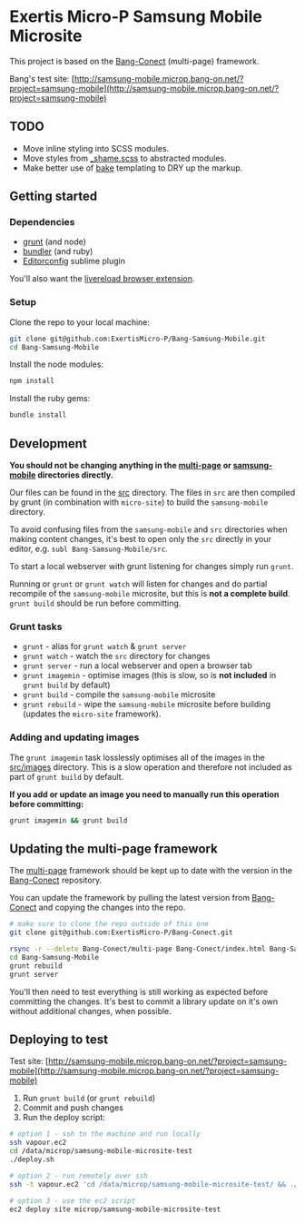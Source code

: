 # Exertis Micro-P Samsung Mobile Microsite

This project is based on the [Bang-Conect](https://github.com/ExertisMicro-P/Bang-Conect) (multi-page) framework.

Bang's test site: [http://samsung-mobile.microp.bang-on.net/?project=samsung-mobile](http://samsung-mobile.microp.bang-on.net/?project=samsung-mobile)

## TODO
* Move inline styling into SCSS modules.
* Move styles from [_shame.scss](./src/scss/_shame.scss) to abstracted modules.
* Make better use of [bake](https://github.com/MathiasPaumgarten/grunt-bake) templating to DRY up the markup.

## Getting started

### Dependencies

* [grunt](http://gruntjs.com/installing-grunt) (and node)
* [bundler](http://bundler.io/) (and ruby)
* [Editorconfig](https://github.com/sindresorhus/editorconfig-sublime) sublime plugin

You'll also want the [livereload browser extension](http://feedback.livereload.com/knowledgebase/articles/86242-how-do-i-install-and-use-the-browser-extensions).

### Setup

Clone the repo to your local machine:
```sh
git clone git@github.com:ExertisMicro-P/Bang-Samsung-Mobile.git
cd Bang-Samsung-Mobile
```

Install the node modules:
```sh
npm install
```

Install the ruby gems:
```sh
bundle install
```

## Development

**You should not be changing anything in the [multi-page](multi-page) or [samsung-mobile](samsung-mobile) directories directly.**

Our files can be found in the [src](src) directory. The files in `src` are then compiled by grunt (in combination with `micro-site`) to build the `samsung-mobile` directory.

To avoid confusing files from the `samsung-mobile` and `src` directories when making content changes, it's best to open only the `src` directly in your editor, e.g. `subl Bang-Samsung-Mobile/src`.

To start a local webserver with grunt listening for changes simply run `grunt`.

Running or `grunt` or `grunt watch` will listen for changes and do partial recompile of the `samsung-mobile` microsite, but this is **not a complete build**. `grunt build` should be run before committing.

### Grunt tasks

* `grunt` - alias for `grunt watch` & `grunt server`
* `grunt watch` - watch the `src` directory for changes
* `grunt server` - run a local webserver and open a browser tab
* `grunt imagemin` - optimise images (this is slow, so is **not included** in `grunt build` by default)
* `grunt build` - compile the `samsung-mobile` microsite
* `grunt rebuild` - wipe the `samsung-mobile` microsite before building (updates the `micro-site` framework).

### Adding and updating images

The `grunt imagemin` task losslessly optimises all of the images in the [src/images](src/images) directory. This is a slow operation and therefore not included as part of `grunt build` by default.

**If you add or update an image you need to manually run this operation before committing:**

```sh
grunt imagemin && grunt build
```

## Updating the multi-page framework

The [multi-page](multi-page) framework should be kept up to date with the version in the [Bang-Conect](https://github.com/ExertisMicro-P/Bang-Conect) repository.

You can update the framework by pulling the latest version from [Bang-Conect](https://github.com/ExertisMicro-P/Bang-Conect) and copying the changes into the repo.

```sh
# make sure to clone the repo outside of this one
git clone git@github.com:ExertisMicro-P/Bang-Conect.git

rsync -r --delete Bang-Conect/multi-page Bang-Conect/index.html Bang-Samsung-Mobile/
cd Bang-Samsung-Mobile
grunt rebuild
grunt server
```

You'll then need to test everything is still working as expected before committing the changes. It's best to commit a library update on it's own without additional changes, when possible.

## Deploying to test

Test site: [http://samsung-mobile.microp.bang-on.net/?project=samsung-mobile](http://samsung-mobile.microp.bang-on.net/?project=samsung-mobile)

1. Run `grunt build` (or `grunt rebuild`)
2. Commit and push changes
3. Run the deploy script:

```sh
# option 1 - ssh to the machine and run locally
ssh vapour.ec2
cd /data/microp/samsung-mobile-microsite-test
./deploy.sh

# option 2 - run remotely over ssh
ssh -t vapour.ec2 'cd /data/microp/samsung-mobile-microsite-test/ && ./deploy.sh'

# option 3 - use the ec2 script
ec2 deploy site microp/samsung-mobile-microsite-test
```
